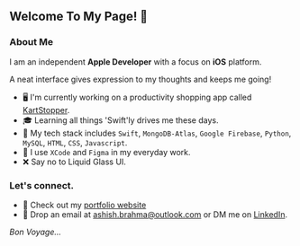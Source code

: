 ## Welcome To My Page! 👋

<!--
**ashish-brahma/ashish-brahma** is a ✨ _special_ ✨ repository because its `README.md` (this file) appears on your GitHub profile.

Here are some ideas to get you started:

- 🔭 I’m currently working on ...
- 🌱 I’m currently learning ...
- 👯 I’m looking to collaborate on ...
- 🤔 I’m looking for help with ...
- 💬 Ask me about ...
- 📫 How to reach me: ...
- 😄 Pronouns: ...
- ⚡ Fun fact: ...
-->

### About Me

I am an independent **Apple Developer** with a focus on **iOS** platform.

A neat interface gives expression to my thoughts and keeps me going!

- 🖥 I'm currently working on a productivity shopping app called [KartStopper](https://github.com/ashish-brahma/KartStopper).
- 🎓 Learning all things 'Swift'ly drives me these days.
- 🧰 My tech stack includes `Swift`, `MongoDB-Atlas`, `Google Firebase`, `Python`, `MySQL`, `HTML`, `CSS`, `Javascript`.
- 🔨 I use `XCode` and `Figma` in my everyday work.
- ❌ Say no to Liquid Glass UI.

### Let's connect.

- 📎 Check out my [portfolio website](https://ashish-brahma.github.io/portfolio/)
- 📮 Drop an email at [ashish.brahma@outlook.com](mailto:ashish.brahma@outlook.com) or DM me on [LinkedIn](https://www.linkedin.com/in/brahma-ashish/).


*Bon Voyage...*
